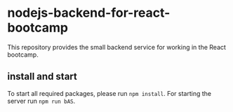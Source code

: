 # nodejs-backend-for-react-bootcamp

This repository provides the small backend service for working in the React bootcamp.

## install and start

To start all required packages, please run `npm install`. For starting the server run `npm run bAS`.